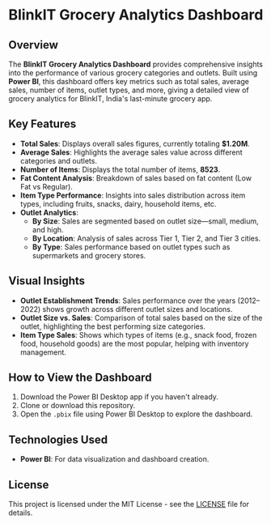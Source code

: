 # BlinkIT Grocery Analytics Dashboard

## Overview
The **BlinkIT Grocery Analytics Dashboard** provides comprehensive insights into the performance of various grocery categories and outlets. Built using **Power BI**, this dashboard offers key metrics such as total sales, average sales, number of items, outlet types, and more, giving a detailed view of grocery analytics for BlinkIT, India's last-minute grocery app.

## Key Features
- **Total Sales**: Displays overall sales figures, currently totaling **$1.20M**.
- **Average Sales**: Highlights the average sales value across different categories and outlets.
- **Number of Items**: Displays the total number of items, **8523**.
- **Fat Content Analysis**: Breakdown of sales based on fat content (Low Fat vs Regular).
- **Item Type Performance**: Insights into sales distribution across item types, including fruits, snacks, dairy, household items, etc.
- **Outlet Analytics**:
  - **By Size**: Sales are segmented based on outlet size—small, medium, and high.
  - **By Location**: Analysis of sales across Tier 1, Tier 2, and Tier 3 cities.
  - **By Type**: Sales performance based on outlet types such as supermarkets and grocery stores.
  
## Visual Insights
- **Outlet Establishment Trends**: Sales performance over the years (2012–2022) shows growth across different outlet sizes and locations.
- **Outlet Size vs. Sales**: Comparison of total sales based on the size of the outlet, highlighting the best performing size categories.
- **Item Type Sales**: Shows which types of items (e.g., snack food, frozen food, household goods) are the most popular, helping with inventory management.

## How to View the Dashboard
1. Download the Power BI Desktop app if you haven't already.
2. Clone or download this repository.
3. Open the `.pbix` file using Power BI Desktop to explore the dashboard.

## Technologies Used
- **Power BI**: For data visualization and dashboard creation.

## License
This project is licensed under the MIT License - see the [LICENSE](LICENSE) file for details.
